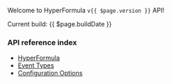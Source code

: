 
Welcome to HyperFormula `v{{ $page.version }}` API!

Current build: {{ $page.buildDate }}

### API reference index

- [HyperFormula](/api/classes/hyperformula)
- [Event Types](/api/interfaces/_emitter_.listeners)
- [Configuration Options](/api/interfaces/configparams)